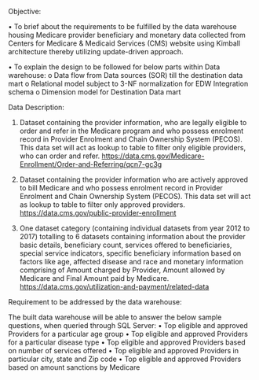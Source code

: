 Objective:

•	To brief about the requirements to be fulfilled by the data warehouse housing Medicare provider beneficiary and monetary data collected from Centers for Medicare & Medicaid Services (CMS) website using Kimball architecture thereby utilizing update-driven approach. 

•	To explain the design to be followed for below parts within Data warehouse:
o	Data flow from Data sources (SOR) till the destination data mart
o	Relational model subject to 3-NF normalization for EDW Integration schema
o	Dimension model for Destination Data mart


Data Description:

1.	Dataset containing the provider information, who are legally eligible to order and refer in the Medicare program and who possess enrolment record in Provider Enrolment and Chain Ownership System (PECOS). This data set will act as lookup to table to filter only eligible providers, who can order and refer.
https://data.cms.gov/Medicare-Enrollment/Order-and-Referring/qcn7-gc3g
2.	Dataset containing the provider information who are actively approved to bill Medicare and  who possess enrolment record in Provider Enrolment and Chain Ownership System (PECOS). This data set will act as lookup to table to filter only approved providers.
https://data.cms.gov/public-provider-enrollment

3.	One dataset category (containing individual datasets from year 2012 to 2017) totalling to 6 datasets containing information about the provider basic details, beneficiary count, services offered to beneficiaries, special service indicators, specific beneficiary information based on factors like age, affected disease and race and monetary information comprising of Amount charged by Provider, Amount allowed by Medicare and Final Amount paid by Medicare.
https://data.cms.gov/utilization-and-payment/related-data


Requirement to be addressed by the data warehouse: 

The built data warehouse will be able to answer the below sample questions, when queried through SQL Server:
•	Top eligible and approved Providers for a particular age group
•	Top eligible and approved Providers for a particular disease type
•	Top eligible and approved Providers based on number of services offered
•	Top eligible and approved Providers in particular city, state and Zip code
•	Top eligible and approved Providers based on amount sanctions by Medicare

